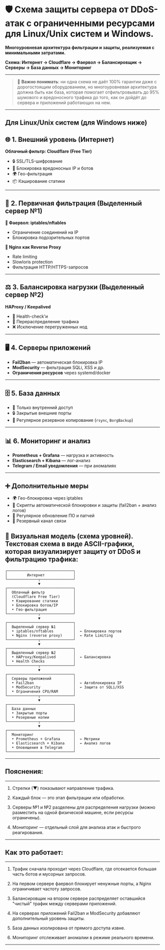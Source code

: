 # 🛡️ Схема защиты сервера от DDoS-атак с ограниченными ресурсами для Linux/Unix систем и Windows.

**Многоуровневая архитектура фильтрации и защиты, реализуемая с минимальными затратами.**

**Схема: Интернет → Cloudflare → Фаервол → Балансировщик → Серверы → База данных → Мониторинг**

---

> 🧠 **Важно понимать**: ни одна схема не даёт 100% гарантии даже с дорогостоящим оборудованием, но многоуровневая архитектура должна быть как база, которая помогает отфильтровывать до 95% шумового и вредоносного трафика до того, как он дойдёт до сервера и приложений работающих на нем.

---
##  Для Linux/Unix систем (для Windows ниже)

## 🌐 1. Внешний уровень (Интернет)

**Облачный фильтр: Cloudflare (Free Tier)**  
- 🔒 SSL/TLS-шифрование  
- 🧱 Блокировка вредоносных IP и ботов  
- 🌍 Гео-фильтрация  
- 📦 Кэширование статики  

---

## 🧰 2. Первичная фильтрация (Выделенный сервер №1)

**🧱 Фаервол: iptables/nftables**  
- Ограничение соединений на IP  
- Блокировка подозрительных портов

**🔁 Nginx как Reverse Proxy**  
- Rate limiting  
- Slowloris protection  
- Фильтрация HTTP/HTTPS-запросов  

---

## ⚖️ 3. Балансировка нагрузки (Выделенный сервер №2)

**HAProxy / Keepalived**  
- 📡 Health-check'и  
- 🚦 Перераспределение трафика  
- ❌ Исключение перегруженных нод  

---

## 🖥️ 4. Серверы приложений

- **Fail2ban** — автоматическая блокировка IP  
- **ModSecurity** — фильтрация SQLi, XSS и др.  
- **Ограничения ресурсов** через systemd/docker  

---

## 🗄️ 5. База данных

- 🔐 Только внутренний доступ  
- 🔒 Закрытые внешние порты  
- 💾 Регулярное резервное копирование (`rsync`, `BorgBackup`)  

---

## 📊 6. Мониторинг и анализ

- **Prometheus + Grafana** — нагрузка и активность  
- **Elasticsearch + Kibana** — лог-анализ  
- **Telegram / Email уведомления** — при аномалиях  

---

## ➕ Дополнительные меры

- 🌍 Гео-блокировка через iptables  
- 🤖 Скрипты автоматической блокировки и защиты (fail2ban + анализ логов)  
- 🔄 Регулярное обновление ПО и патчей  
- 📶 Резервный канал связи  

## 🧩 Визуальная модель (схема уровней). Текстовая схема в виде ASCII-графики, которая визуализирует защиту от DDoS и фильтрацию трафика:

```
┌──────────────────────────────┐
│         Интернет             │
└──────────────┬───────────────┘
               ▼
┌──────────────────────────────┐
│  Облачный фильтр             │
│  (Cloudflare Free Tier)      │
│  • Кэширование статики       │
│  • Блокировка ботов/IP       │
│  • Гео-фильтрация            │
└──────────────┬───────────────┘
               ▼
┌──────────────────────────────┐
│  Выделенный сервер №1        │
│  • iptables/nftables         │  ← Блокировка портов
│  • Nginx (reverse proxy)     │  ← Rate Limiting
└──────────────┬───────────────┘
               ▼
┌──────────────────────────────┐
│  Выделенный сервер №2        │
│  • HAProxy/Keepalived        │  ← Балансировка
│  • Health Checks             │
└──────────────┬───────────────┘
               ▼
┌──────────────────────────────┐
│  Серверы приложений          │
│  • Fail2ban                  │  ← Автоблокировка IP
│  • ModSecurity               │  ← Защита от SQLi/XSS
│  • Ограничения CPU/RAM       │
└──────────────┬───────────────┘
               ▼
┌──────────────────────────────┐
│  База данных                 │
│  • Закрытые порты            │
│  • Резервные копии           │
└──────────────┬───────────────┘
               ▼
┌──────────────────────────────┐
│  Мониторинг                  │
│  • Prometheus + Grafana      │  ← Метрики
│  • Elasticsearch + Kibana    │  ← Анализ логов
│  • Оповещения в Telegram     │
└──────────────────────────────┘
```

---
## Пояснения:
---
1. Стрелки (▼) показывают направление трафика.

2. Каждый блок — это этап фильтрации или обработки.

3. Серверы №1 и №2 разделены для распределения нагрузки (можно разместить на одной физической машине, если ресурсы ограничены).

4. Мониторинг — отдельный слой для анализа атак и быстрого реагирования.
---
## Как это работает:
---
1. Трафик сначала проходит через Cloudflare, где отсекается большая часть ботов и мусорных запросов.

2. На первом сервере фаервол блокирует ненужные порты, а Nginx ограничивает частоту запросов.

3. Балансировщик на втором сервере распределяет оставшийся "чистый" трафик между серверами приложений.

4. На серверах приложений Fail2ban и ModSecurity добавляют дополнительный уровень защиты.

5. База данных изолирована от прямого доступа извне.

6. Мониторинг отслеживает аномалии в режиме реального времени.
---



